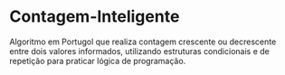 # Contagem-Inteligente
Algoritmo em Portugol que realiza contagem crescente ou decrescente entre dois valores informados, utilizando estruturas condicionais e de repetição para praticar lógica de programação.
